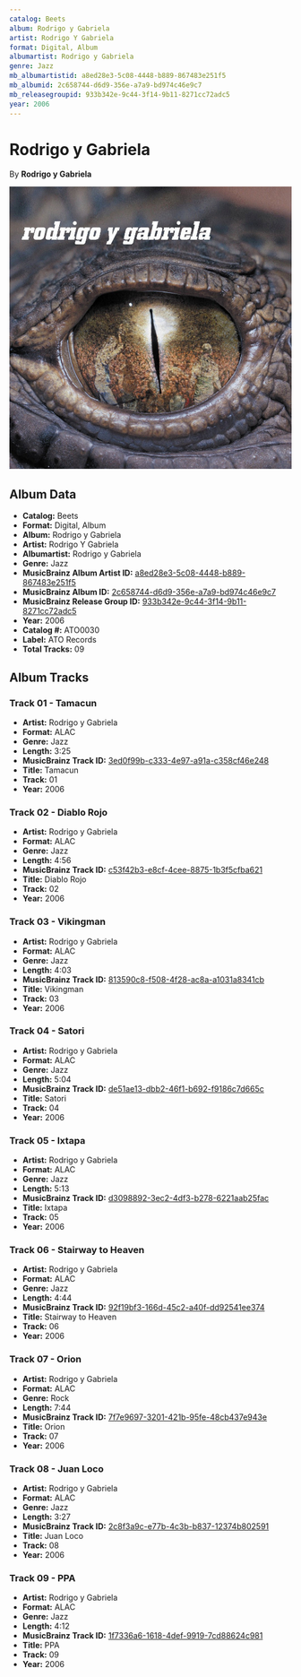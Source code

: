 ```yaml
---
catalog: Beets
album: Rodrigo y Gabriela
artist: Rodrigo Y Gabriela
format: Digital, Album
albumartist: Rodrigo y Gabriela
genre: Jazz
mb_albumartistid: a8ed28e3-5c08-4448-b889-867483e251f5
mb_albumid: 2c658744-d6d9-356e-a7a9-bd974c46e9c7
mb_releasegroupid: 933b342e-9c44-3f14-9b11-8271cc72adc5
year: 2006
---
```


# Rodrigo y Gabriela

By **Rodrigo y Gabriela**

![](../../assets/beetscovers/Rodrigo_Y_Gabriela-Rodrigo_y_Gabriela.jpg)

## Album Data

- **Catalog:** Beets
- **Format:** Digital, Album
- **Album:** Rodrigo y Gabriela
- **Artist:** Rodrigo Y Gabriela
- **Albumartist:** Rodrigo y Gabriela
- **Genre:** Jazz
- **MusicBrainz Album Artist ID:** [a8ed28e3-5c08-4448-b889-867483e251f5](https://musicbrainz.org/artist/a8ed28e3-5c08-4448-b889-867483e251f5)
- **MusicBrainz Album ID:** [2c658744-d6d9-356e-a7a9-bd974c46e9c7](https://musicbrainz.org/release/2c658744-d6d9-356e-a7a9-bd974c46e9c7)
- **MusicBrainz Release Group ID:** [933b342e-9c44-3f14-9b11-8271cc72adc5](https://musicbrainz.org/release-group/933b342e-9c44-3f14-9b11-8271cc72adc5)
- **Year:** 2006
- **Catalog #:** ATO0030
- **Label:** ATO Records
- **Total Tracks:** 09

## Album Tracks

### Track 01 - Tamacun

- **Artist:** Rodrigo y Gabriela
- **Format:** ALAC
- **Genre:** Jazz
- **Length:** 3:25
- **MusicBrainz Track ID:** [3ed0f99b-c333-4e97-a91a-c358cf46e248](https://musicbrainz.org/recording/3ed0f99b-c333-4e97-a91a-c358cf46e248)
- **Title:** Tamacun
- **Track:** 01
- **Year:** 2006

### Track 02 - Diablo Rojo

- **Artist:** Rodrigo y Gabriela
- **Format:** ALAC
- **Genre:** Jazz
- **Length:** 4:56
- **MusicBrainz Track ID:** [c53f42b3-e8cf-4cee-8875-1b3f5cfba621](https://musicbrainz.org/recording/c53f42b3-e8cf-4cee-8875-1b3f5cfba621)
- **Title:** Diablo Rojo
- **Track:** 02
- **Year:** 2006

### Track 03 - Vikingman

- **Artist:** Rodrigo y Gabriela
- **Format:** ALAC
- **Genre:** Jazz
- **Length:** 4:03
- **MusicBrainz Track ID:** [813590c8-f508-4f28-ac8a-a1031a8341cb](https://musicbrainz.org/recording/813590c8-f508-4f28-ac8a-a1031a8341cb)
- **Title:** Vikingman
- **Track:** 03
- **Year:** 2006

### Track 04 - Satori

- **Artist:** Rodrigo y Gabriela
- **Format:** ALAC
- **Genre:** Jazz
- **Length:** 5:04
- **MusicBrainz Track ID:** [de51ae13-dbb2-46f1-b692-f9186c7d665c](https://musicbrainz.org/recording/de51ae13-dbb2-46f1-b692-f9186c7d665c)
- **Title:** Satori
- **Track:** 04
- **Year:** 2006

### Track 05 - Ixtapa

- **Artist:** Rodrigo y Gabriela
- **Format:** ALAC
- **Genre:** Jazz
- **Length:** 5:13
- **MusicBrainz Track ID:** [d3098892-3ec2-4df3-b278-6221aab25fac](https://musicbrainz.org/recording/d3098892-3ec2-4df3-b278-6221aab25fac)
- **Title:** Ixtapa
- **Track:** 05
- **Year:** 2006

### Track 06 - Stairway to Heaven

- **Artist:** Rodrigo y Gabriela
- **Format:** ALAC
- **Genre:** Jazz
- **Length:** 4:44
- **MusicBrainz Track ID:** [92f19bf3-166d-45c2-a40f-dd92541ee374](https://musicbrainz.org/recording/92f19bf3-166d-45c2-a40f-dd92541ee374)
- **Title:** Stairway to Heaven
- **Track:** 06
- **Year:** 2006

### Track 07 - Orion

- **Artist:** Rodrigo y Gabriela
- **Format:** ALAC
- **Genre:** Rock
- **Length:** 7:44
- **MusicBrainz Track ID:** [7f7e9697-3201-421b-95fe-48cb437e943e](https://musicbrainz.org/recording/7f7e9697-3201-421b-95fe-48cb437e943e)
- **Title:** Orion
- **Track:** 07
- **Year:** 2006

### Track 08 - Juan Loco

- **Artist:** Rodrigo y Gabriela
- **Format:** ALAC
- **Genre:** Jazz
- **Length:** 3:27
- **MusicBrainz Track ID:** [2c8f3a9c-e77b-4c3b-b837-12374b802591](https://musicbrainz.org/recording/2c8f3a9c-e77b-4c3b-b837-12374b802591)
- **Title:** Juan Loco
- **Track:** 08
- **Year:** 2006

### Track 09 - PPA

- **Artist:** Rodrigo y Gabriela
- **Format:** ALAC
- **Genre:** Jazz
- **Length:** 4:12
- **MusicBrainz Track ID:** [1f7336a6-1618-4def-9919-7cd88624c981](https://musicbrainz.org/recording/1f7336a6-1618-4def-9919-7cd88624c981)
- **Title:** PPA
- **Track:** 09
- **Year:** 2006

